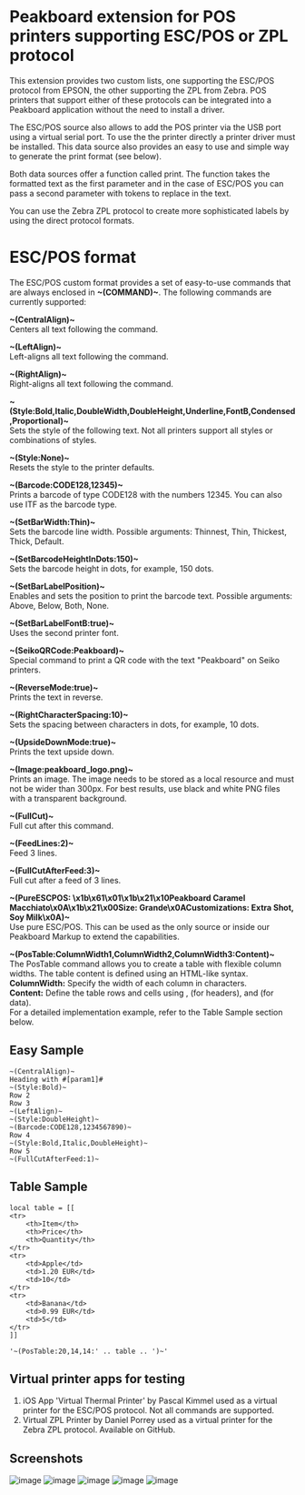 # Peakboard extension for POS printers supporting ESC/POS or ZPL protocol
This extension provides two custom lists, one supporting the ESC/POS protocol from EPSON, the other supporting the ZPL from Zebra. POS printers that support either of these protocols can be integrated into a Peakboard application without the need to install a driver.

The ESC/POS source also allows to add the POS printer via the USB port using a virtual serial port. To use the the printer directly a printer driver must be installed. This data source also provides an easy to use and simple way to generate the print format (see below).

Both data sources offer a function called print. The function takes the formatted text as the first parameter and in the case of ESC/POS you can pass a second parameter with tokens to replace in the text.

You can use the Zebra ZPL protocol to create more sophisticated labels by using the direct protocol formats.

# ESC/POS format

The ESC/POS custom format provides a set of easy-to-use commands that are always enclosed in **\~(COMMAND)\~**. The following commands are currently supported:

**\~(CentralAlign)\~**\
Centers all text following the command.

**\~(LeftAlign)\~**\
Left-aligns all text following the command.

**\~(RightAlign)\~**\
Right-aligns all text following the command.

**\~(Style:Bold,Italic,DoubleWidth,DoubleHeight,Underline,FontB,Condensed,Proportional)\~**\
Sets the style of the following text. Not all printers support all styles or combinations of styles.

**\~(Style:None)\~**\
Resets the style to the printer defaults.

**\~(Barcode:CODE128,12345)\~**\
Prints a barcode of type CODE128 with the numbers 12345. You can also use ITF as the barcode type.

**\~(SetBarWidth:Thin)\~**\
Sets the barcode line width. Possible arguments: Thinnest, Thin, Thickest, Thick, Default.

**\~(SetBarcodeHeightInDots:150)\~**\
Sets the barcode height in dots, for example, 150 dots.

**\~(SetBarLabelPosition)\~**\
Enables and sets the position to print the barcode text. Possible arguments: Above, Below, Both, None.

**\~(SetBarLabelFontB:true)\~**\
Uses the second printer font.

**\~(SeikoQRCode:Peakboard)\~**\
Special command to print a QR code with the text "Peakboard" on Seiko printers.

**\~(ReverseMode:true)\~**\
Prints the text in reverse.

**\~(RightCharacterSpacing:10)\~**\
Sets the spacing between characters in dots, for example, 10 dots.

**\~(UpsideDownMode:true)\~**\
Prints the text upside down.

**\~(Image:peakboard_logo.png)\~**\
Prints an image. The image needs to be stored as a local resource and must not be wider than 300px. For best results, use black and white PNG files with a transparent background.

**\~(FullCut)\~**\
Full cut after this command.

**\~(FeedLines:2)\~**\
Feed 3 lines.

**\~(FullCutAfterFeed:3)\~**\
Full cut after a feed of 3 lines.

**\~(PureESCPOS: \x1b\x61\x01\x1b\x21\x10Peakboard Caramel Macchiato\x0A\x1b\x21\x00Size: Grande\x0ACustomizations: Extra Shot, Soy Milk\x0A)\~**\
Use pure ESC/POS. This can be used as the only source or inside our Peakboard Markup to extend the capabilities.

**\~(PosTable:ColumnWidth1,ColumnWidth2,ColumnWidth3:Content)\~**\
The PosTable command allows you to create a table with flexible column widths. The table content is defined using an HTML-like syntax.
**ColumnWidth:** Specify the width of each column in characters.\
**Content:** Define the table rows and cells using <tr>, <th> (for headers), and <td> (for data).\
For a detailed implementation example, refer to the Table Sample section below.

## Easy Sample
	~(CentralAlign)~
	Heading with #[param1]#
	~(Style:Bold)~
	Row 2
	Row 3
	~(LeftAlign)~
	~(Style:DoubleHeight)~
	~(Barcode:CODE128,1234567890)~
	Row 4
	~(Style:Bold,Italic,DoubleHeight)~
	Row 5
	~(FullCutAfterFeed:1)~

## Table Sample
	local table = [[
    <tr>
        <th>Item</th>
        <th>Price</th>
        <th>Quantity</th>
    </tr>
    <tr>
        <td>Apple</td>
        <td>1.20 EUR</td>
        <td>10</td>
    </tr>
    <tr>
        <td>Banana</td>
        <td>0.99 EUR</td>
        <td>5</td>
    </tr>
	]]

	'~(PosTable:20,14,14:' .. table .. ')~'
 
## Virtual printer apps for testing
1. iOS App 'Virtual Thermal Printer' by Pascal Kimmel used as a virtual printer for the ESC/POS protocol. Not all commands are supported.
2. Virtual ZPL Printer by Daniel Porrey used as a virtual printer for the Zebra ZPL protocol. Available on GitHub. 

## Screenshots
![image](https://github.com/user-attachments/assets/56dff34a-c3bd-45fe-bada-4459069fe3df)
![image](https://github.com/user-attachments/assets/15b8d1d0-af07-4838-bc85-4654c5db3981)
![image](https://github.com/user-attachments/assets/f9391d90-4714-40ef-8211-bedf3cad6349)
![image](https://github.com/user-attachments/assets/dafd8455-dfc6-4e3e-a455-0135d9fc76ae)
![image](https://github.com/user-attachments/assets/2fda0f64-1b96-4118-a5bb-5a36395cef40)
